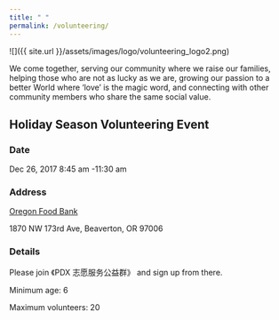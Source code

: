 ```yaml
---
title: " "
permalink: /volunteering/
---
```


![]({{ site.url }}/assets/images/logo/volunteering_logo2.png)

We come together, serving our community where we raise our families, helping those who are not as lucky as we are, growing our passion to a better World where ‘love’ is the magic word, and connecting with other community members who share the same social value.

## Holiday Season Volunteering Event

### Date

Dec 26, 2017 8:45 am -11:30 am

### Address

[Oregon Food Bank](htts://www.oregonfoodbank.org/about-us/locations/beaverton/)

1870 NW 173rd Ave, Beaverton, OR 97006

### Details

Please join 《PDX 志愿服务公益群》 and sign up from there.

Minimum age: 6

Maximum volunteers: 20
